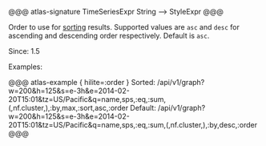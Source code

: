 @@@ atlas-signature
TimeSeriesExpr
String
-->
StyleExpr
@@@

Order to use for [sorting](sort.md) results. Supported values are `asc` and `desc`
for ascending and descending order respectively. Default is `asc`.

Since: 1.5

Examples:

@@@ atlas-example { hilite=:order }
Sorted: /api/v1/graph?w=200&h=125&s=e-3h&e=2014-02-20T15:01&tz=US/Pacific&q=name,sps,:eq,:sum,(,nf.cluster,),:by,max,:sort,asc,:order
Default: /api/v1/graph?w=200&h=125&s=e-3h&e=2014-02-20T15:01&tz=US/Pacific&q=name,sps,:eq,:sum,(,nf.cluster,),:by,desc,:order
@@@
